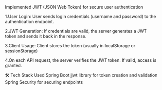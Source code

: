 Implemented JWT (JSON Web Token) for secure user authentication

1.User Login:
User sends login credentials (username and password) to the authentication endpoint.

2.JWT Generation:
If credentials are valid, the server generates a JWT token and sends it back in the response.

3.Client Usage:
Client stores the token (usually in localStorage or sessionStorage) 

4.On each API request, the server verifies the JWT token. If valid, access is granted.

🛠️ Tech Stack Used
Spring Boot
jjwt library for token creation and validation
Spring Security for securing endpoints
